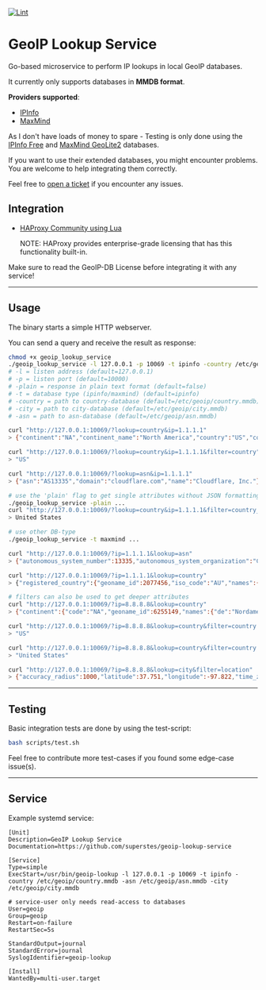 [![Lint](https://github.com/superstes/geoip-lookup-service/actions/workflows/lint.yml/badge.svg?branch=latest)](https://github.com/superstes/geoip-lookup-service/actions/workflows/lint.yml)

# GeoIP Lookup Service

Go-based microservice to perform IP lookups in local GeoIP databases.

It currently only supports databases in **MMDB format**.

**Providers supported**:

* [IPInfo](https://ipinfo.io/account/data-downloads)
* [MaxMind](https://dev.maxmind.com/geoip/geolite2-free-geolocation-data)

As I don't have loads of money to spare - Testing is only done using the [IPInfo Free](https://ipinfo.io/products/free-ip-database) and [MaxMind GeoLite2](https://dev.maxmind.com/geoip/geolite2-free-geolocation-data) databases.

If you want to use their extended databases, you might encounter problems. You are welcome to help integrating them correctly.

Feel free to [open a ticket](https://github.com/superstes/geoip-lookup-service/issues/new) if you encounter any issues.

## Integration

* [HAProxy Community using Lua](https://github.com/superstes/haproxy-geoip)

   NOTE: HAProxy provides enterprise-grade licensing that has this functionality built-in.

Make sure to read the GeoIP-DB License before integrating it with any service!

----

## Usage

The binary starts a simple HTTP webserver.

You can send a query and receive the result as response:


```bash
chmod +x geoip_lookup_service
./geoip_lookup_service -l 127.0.0.1 -p 10069 -t ipinfo -country /etc/geoip/country.mmdb -asn /etc/geoip/asn.mmdb -city /etc/geoip/city.mmdb
# -l = listen address (default=127.0.0.1)
# -p = listen port (default=10000)
# -plain = response in plain text format (default=false)
# -t = database type (ipinfo/maxmind) (default=ipinfo)
# -country = path to country-database (default=/etc/geoip/country.mmdb)
# -city = path to city-database (default=/etc/geoip/city.mmdb)
# -asn = path to asn-database (default=/etc/geoip/asn.mmdb)

curl "http://127.0.0.1:10069/?lookup=country&ip=1.1.1.1"
> {"continent":"NA","continent_name":"North America","country":"US","country_name":"United States"}

curl "http://127.0.0.1:10069/?lookup=country&ip=1.1.1.1&filter=country"
> "US"

curl "http://127.0.0.1:10069/?lookup=asn&ip=1.1.1.1"
> {"asn":"AS13335","domain":"cloudflare.com","name":"Cloudflare, Inc."}

# use the 'plain' flag to get single attributes without JSON formatting
./geoip_lookup_service -plain ...
curl "http://127.0.0.1:10069/?lookup=country&ip=1.1.1.1&filter=country_name"
> United States

# use other DB-type
./geoip_lookup_service -t maxmind ...

curl "http://127.0.0.1:10069/?ip=1.1.1.1&lookup=asn"
> {"autonomous_system_number":13335,"autonomous_system_organization":"CLOUDFLARENET"}

curl "http://127.0.0.1:10069/?ip=1.1.1.1&lookup=country"
> {"registered_country":{"geoname_id":2077456,"iso_code":"AU","names":{"de":"Australien","en":"Australia","es":"Australia","fr":"Australie","ja":"オーストラリア","pt-BR":"Austrália","ru":"Австралия","zh-CN":"澳大利亚"}}}

# filters can also be used to get deeper attributes
curl "http://127.0.0.1:10069/?ip=8.8.8.8&lookup=country"
> {"continent":{"code":"NA","geoname_id":6255149,"names":{"de":"Nordamerika","en":"North America","es":"Norteamérica","fr":"Amérique du Nord","ja":"北アメリカ","pt-BR":"América do Norte","ru":"Северная Америка","zh-CN":"北美洲"}},"country":{"geoname_id":6252001,"iso_code":"US","names":{"de":"Vereinigte Staaten","en":"United States","es":"Estados Unidos","fr":"États Unis","ja":"アメリカ","pt-BR":"EUA","ru":"США","zh-CN":"美国"}},"registered_country":{"geoname_id":6252001,"iso_code":"US","names":{"de":"Vereinigte Staaten","en":"United States","es":"Estados Unidos","fr":"États Unis","ja":"アメリカ","pt-BR":"EUA","ru":"США","zh-CN":"美国"}}}

curl "http://127.0.0.1:10069/?ip=8.8.8.8&lookup=country&filter=country.iso_code"
> "US"

curl "http://127.0.0.1:10069/?ip=8.8.8.8&lookup=country&filter=country.names.en"
> "United States"

curl "http://127.0.0.1:10069/?ip=8.8.8.8&lookup=city&filter=location"
> {"accuracy_radius":1000,"latitude":37.751,"longitude":-97.822,"time_zone":"America/Chicago"}
```

----

## Testing

Basic integration tests are done by using the test-script:

```bash
bash scripts/test.sh
```

Feel free to contribute more test-cases if you found some edge-case issue(s).

----

## Service

Example systemd service:

```text
[Unit]
Description=GeoIP Lookup Service
Documentation=https://github.com/superstes/geoip-lookup-service

[Service]
Type=simple
ExecStart=/usr/bin/geoip-lookup -l 127.0.0.1 -p 10069 -t ipinfo -country /etc/geoip/country.mmdb -asn /etc/geoip/asn.mmdb -city /etc/geoip/city.mmdb

# service-user only needs read-access to databases
User=geoip
Group=geoip
Restart=on-failure
RestartSec=5s

StandardOutput=journal
StandardError=journal
SyslogIdentifier=geoip-lookup

[Install]
WantedBy=multi-user.target
```
